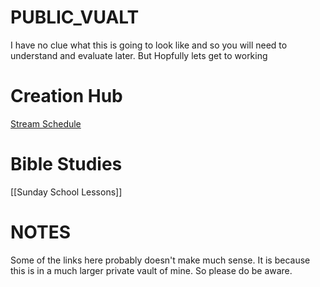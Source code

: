 # PUBLIC_VUALT
I have no clue what this is going to look like and so you will need to understand and evaluate later. But Hopfully lets get to working


# Creation Hub
[Stream Schedule](Stream-Schedule.md)

# Bible Studies
[[Sunday School Lessons]]
# NOTES
Some of the links here probably doesn't make much sense. It is because this is in a much larger private vault of mine. So please do be aware.

